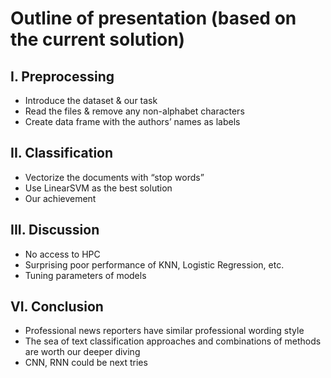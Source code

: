 # Outline of presentation (based on the current solution)

## I. Preprocessing
- Introduce the dataset & our task
- Read the files & remove any non-alphabet characters
- Create data frame with the authors’ names as labels

## II. Classification
- Vectorize the documents with “stop words”
- Use LinearSVM as the best solution
- Our achievement

## III. Discussion
- No access to HPC
- Surprising poor performance of KNN, Logistic Regression, etc.
- Tuning parameters of models

## VI. Conclusion
- Professional news reporters have similar professional wording style
- The sea of text classification approaches and combinations of methods are worth our deeper diving
- CNN, RNN could be next tries


